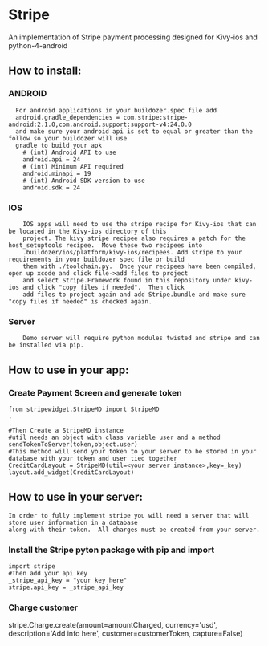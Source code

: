 # Stripe
An implementation of Stripe payment processing designed for Kivy-ios and python-4-android

## How to install:  

  ###   ANDROID
      For android applications in your buildozer.spec file add
      android.gradle_dependencies = com.stripe:stripe-android:2.1.0,com.android.support:support-v4:24.0.0
      and make sure your android api is set to equal or greater than the follow so your buildozer will use 
      gradle to build your apk
        # (int) Android API to use
        android.api = 24
        # (int) Minimum API required
        android.minapi = 19
        # (int) Android SDK version to use
        android.sdk = 24
  ###   IOS
        IOS apps will need to use the stripe recipe for Kivy-ios that can be located in the Kivy-ios directory of this 
        project. The kivy stripe recipee also requires a patch for the host_setuptools recipee.  Move these two recipees into
        .buildozer/ios/platform/kivy-ios/recipees. Add stripe to your requirements in your buildozer spec file or build 
        them with ./toolchain.py.  Once your recipees have been compiled, open up xcode and click file->add files to project
        and select Stripe.Framework found in this repository under kivy-ios and click "copy files if needed".  Then click 
        add files to project again and add Stripe.bundle and make sure "copy files if needed" is checked again.
   ###  Server
        Demo server will require python modules twisted and stripe and can be installed via pip.
  
## How to use in your app:  
### Create Payment Screen and generate token
    from stripewidget.StripeMD import StripeMD
    .
    .
    #Then Create a StripeMD instance
    #util needs an object with class variable user and a method sendTokenToServer(token,object.user)
    #This method will send your token to your server to be stored in your database with your token and user tied together
    CreditCardLayout = StripeMD(util=<your server instance>,key=_key)
    layout.add_widget(CreditCardLayout)
    
## How to use in your server:  
    In order to fully implement stripe you will need a server that will store user information in a database
    along with their token.  All charges must be created from your server.
  
  ### Install the Stripe pyton package with pip and import
    import stripe
    #Then add your api key
    _stripe_api_key = "your key here"
    stripe.api_key = _stripe_api_key
  
  ### Charge customer
  stripe.Charge.create(amount=amountCharged, currency='usd', description='Add info here', customer=customerToken, capture=False)
  
